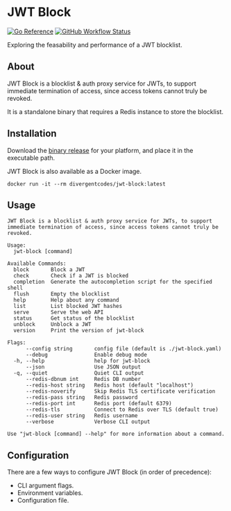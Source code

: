 # JWT Block

[![Go Reference](https://pkg.go.dev/badge/github.com/divergentcodes/jwt-block.svg)](https://pkg.go.dev/github.com/divergentcodes/jwt-block)
[![GitHub Workflow Status](https://img.shields.io/github/actions/workflow/status/DivergentCodes/jwt-block/release.yaml?style=flat-square)](https://github.com/DivergentCodes/jwt-block/actions?query=workflow%3Arelease)

Exploring the feasability and performance of a JWT blocklist.

## About

JWT Block is a blocklist & auth proxy service for JWTs, to support immediate termination of access, since access tokens cannot truly be revoked.

It is a standalone binary that requires a Redis instance to store the blocklist.

## Installation

Download the [binary release](https://github.com/DivergentCodes/jwt-block/releases) for your platform,
and place it in the executable path.

JWT Block is also available as a Docker image.

```
docker run -it --rm divergentcodes/jwt-block:latest
```


## Usage

```
JWT Block is a blocklist & auth proxy service for JWTs, to support immediate termination of access, since access tokens cannot truly be revoked.

Usage:
  jwt-block [command]

Available Commands:
  block       Block a JWT
  check       Check if a JWT is blocked
  completion  Generate the autocompletion script for the specified shell
  flush       Empty the blocklist
  help        Help about any command
  list        List blocked JWT hashes
  serve       Serve the web API
  status      Get status of the blocklist
  unblock     Unblock a JWT
  version     Print the version of jwt-block

Flags:
      --config string       config file (default is ./jwt-block.yaml)
      --debug               Enable debug mode
  -h, --help                help for jwt-block
      --json                Use JSON output
  -q, --quiet               Quiet CLI output
      --redis-dbnum int     Redis DB number
      --redis-host string   Redis host (default "localhost")
      --redis-noverify      Skip Redis TLS certificate verification
      --redis-pass string   Redis password
      --redis-port int      Redis port (default 6379)
      --redis-tls           Connect to Redis over TLS (default true)
      --redis-user string   Redis username
      --verbose             Verbose CLI output

Use "jwt-block [command] --help" for more information about a command.
```

## Configuration

There are a few ways to configure JWT Block (in order of precedence):
- CLI argument flags.
- Environment variables.
- Configuration file.
